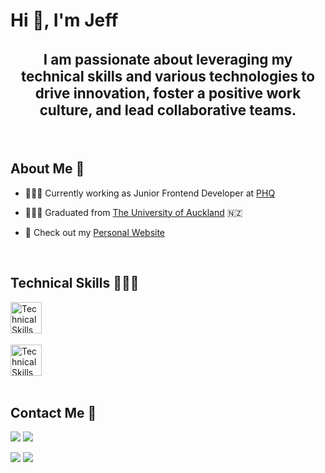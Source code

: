 <h1 align="left">Hi 👋, I'm Jeff</h1>
<h3 align="center" style="font-size: 1.4rem;">I am passionate about leveraging my technical skills and various technologies to drive innovation, foster a positive work culture, and lead collaborative teams.</h3>

<br />

## About Me 📝

- 🧑🏻‍💻 Currently working as Junior Frontend Developer at [PHQ](https://phq.nz/)

- 👨🏻‍🎓 Graduated from [The University of Auckland](https://www.auckland.ac.nz/en/study/study-options/find-a-study-option/information-technology-management/undergraduate/bsc-info-management-from-2019.html) 🇳🇿

- 👀 Check out my [Personal Website](https://jeff-hwang.netlify.app)

<br />

## Technical Skills 🧑🏻‍💻

<img align="left" alt="Technical Skills" height="50px" src="https://skillicons.dev/icons?i=angular,typescript,js,react,nextjs,scss,tailwindcss,styledcomponents,mongodb,nodejs,git,figma" />

<!-- <img align="left" alt="React/React Native" height="50px" src="https://cdn.svgporn.com/logos/react.svg" />
<img align="left" alt="Javascript" height="50px" src="https://cdn.svgporn.com/logos/javascript.svg" />
<img align="left" alt="Typescript" height="50px" src="https://cdn.svgporn.com/logos/typescript-icon.svg" />
<img align="left" alt="NextJS" height="50px" src="https://cdn.svgporn.com/logos/nextjs-icon.svg" />
<img align="left" alt="tailwindcss" height="50px" src="https://cdn.svgporn.com/logos/tailwindcss-icon.svg" />
<img align="left" alt="styled-components" height="50px" src="https://styled-components.com/atom.png" />
<img align="left" alt="html5" height="50px" src="https://cdn.svgporn.com/logos/html-5.svg" />
<img align="left" alt="css3" height="50px" src="https://cdn.svgporn.com/logos/css-3.svg" />
<img align="left" alt="nodejs" height="50px" src="https://cdn.svgporn.com/logos/nodejs.svg" />
<img align="left" alt="mongodb" height="50px" src="https://cdn.svgporn.com/logos/mongodb-icon.svg" />
<img align="left" alt="Git" height="50px" src="https://cdn.svgporn.com/logos/git-icon.svg" /> -->

<br />
<br />
<br />
<br />

<img align="left" alt="Technical Skills" height="50px" src="https://skillicons.dev/icons?i=python,cs,java" />

<!-- <img align="left" alt="Python" height="50px" src="https://cdn.svgporn.com/logos/python.svg" />
<img align="left" alt="C#" height="50px" src="https://cdn.svgporn.com/logos/c-sharp.svg" />
<img align="left" alt="Java" height="50px" src="https://cdn.svgporn.com/logos/java.svg" /> -->

<br />
<br />
<br />
<br />

<!-- <img align="left" alt="pandas" height="50px" src="https://cdn.svgporn.com/logos/pandas-icon.svg" /><img align="left" alt="numpy" height="50px" src="https://cdn.svgporn.com/logos/numpy.svg" /><img align="left" alt="r-lang" height="50px" src="https://cdn.svgporn.com/logos/r-lang.svg" /><img align="left" alt="tableau" height="50px" src="https://cdn.svgporn.com/logos/tableau-icon.svg" /><img align="left" alt="google-analytics" height="50px" src="https://cdn.svgporn.com/logos/google-analytics.svg" /> -->

<!-- <br />
<br />
<br /> -->

## Contact Me 📱

[<img src="https://img.shields.io/badge/website-000000?style=for-the-badge&logo=About.me&logoColor=white" />](https://jeff-hwang.netlify.app) [<img src="https://img.shields.io/badge/linkedin-%230077B5.svg?&style=for-the-badge&logo=linkedin&logoColor=white" />](https://www.linkedin.com/in/jeffhwa411/)

[<img src ="https://img.shields.io/badge/WhatsApp-25D366?style=for-the-badge&logo=whatsapp&logoColor=white">](https://api.whatsapp.com/send/?phone=642102252350&text&type=phone_number&app_absent=0) [<img src ="https://img.shields.io/badge/Email-myemail-%23.svg?&color=bl&style=for-the-badge&logo=&logoColor=white">](mailto:jeffhwa411@gmail.com)
